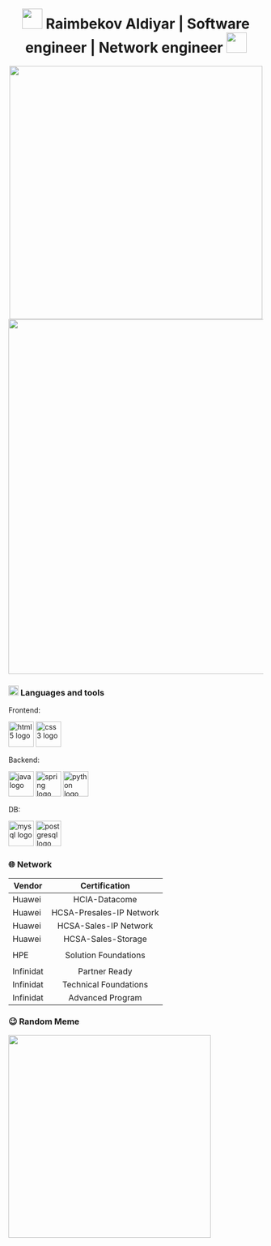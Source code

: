 <div align="center">
  <h1><img src="https://media.giphy.com/media/WUlplcMpOCEmTGBtBW/giphy.gif" width="40"> Raimbekov Aldiyar | Software engineer | Network engineer <img src="https://media.giphy.com/media/WUlplcMpOCEmTGBtBW/giphy.gif" width="40"></h1>
  
  <img src="https://user-images.githubusercontent.com/74038190/212750155-3ceddfbd-19d3-40a3-87af-8d329c8323c4.gif" width="500">
</div>

<div align="center">
  <img src="https://user-images.githubusercontent.com/74038190/212284100-561aa473-3905-4a80-b561-0d28506553ee.gif" width="700">
</div>

### <img src="https://user-images.githubusercontent.com/74038190/212284087-bbe7e430-757e-4901-90bf-4cd2ce3e1852.gif" width="20"> Languages and tools
Frontend:
<div>
  <img src="https://cdn.jsdelivr.net/gh/devicons/devicon/icons/html5/html5-original.svg" height="50" alt="html5 logo"  />
  <img src="https://cdn.jsdelivr.net/gh/devicons/devicon/icons/css3/css3-original.svg" height="50" alt="css3 logo"  />
</div>

Backend:
<div>
  <img src="https://cdn.jsdelivr.net/gh/devicons/devicon/icons/java/java-original.svg" height="50" alt="java logo"  />
  <img src="https://cdn.jsdelivr.net/gh/devicons/devicon/icons/spring/spring-original.svg" height="50" alt="spring logo"  />
  <img src="https://cdn.jsdelivr.net/gh/devicons/devicon/icons/python/python-original.svg" height="50" alt="python logo"  />
</div>

DB:
<div>
  <img src="https://cdn.jsdelivr.net/gh/devicons/devicon/icons/mysql/mysql-original.svg" height="50" alt="mysql logo"  />
  <img src="https://cdn.jsdelivr.net/gh/devicons/devicon/icons/postgresql/postgresql-original.svg" height="50" alt="postgresql logo"  />
</div>


### 🌐 Network
| Vendor        | Certification            |
| ------------- |:------------------------:| 
| Huawei        | HCIA-Datacome            | 
| Huawei        | HCSA-Presales-IP Network | 
| Huawei        | HCSA-Sales-IP Network    | 
| Huawei        | HCSA-Sales-Storage       | 
|               |                          | 
| HPE           | Solution Foundations     |
|               |                          | 
| Infinidat     | Partner Ready            |
| Infinidat     | Technical Foundations    |
| Infinidat     |  Advanced Program        | 

### :wink: Random Meme
<img src='https://randommeme-five.vercel.app/' style="height: 400px;"/>
